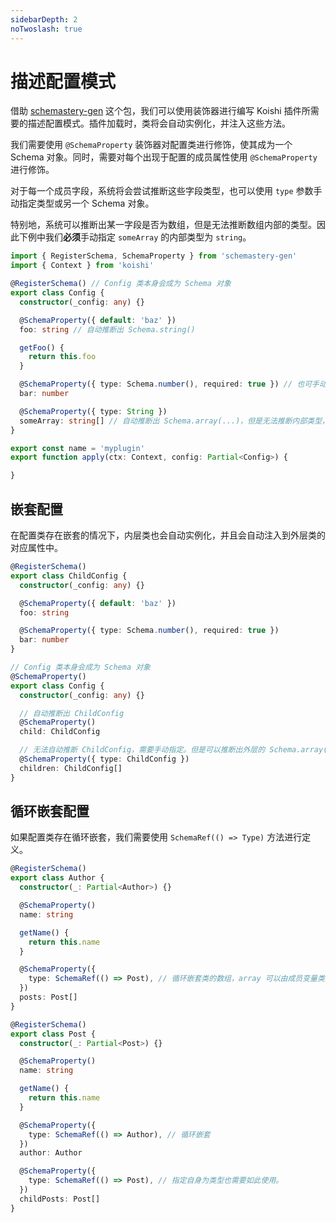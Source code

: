 ```yaml
---
sidebarDepth: 2
noTwoslash: true
---
```


# 描述配置模式

借助 [schemastery-gen](https://npmjs.com/package/schemastery-gen) 这个包，我们可以使用装饰器进行编写 Koishi 插件所需要的描述配置模式。插件加载时，类将会自动实例化，并注入这些方法。

我们需要使用 `@SchemaProperty` 装饰器对配置类进行修饰，使其成为一个 Schema 对象。同时，需要对每个出现于配置的成员属性使用 `@SchemaProperty` 进行修饰。

对于每一个成员字段，系统将会尝试推断这些字段类型，也可以使用 `type` 参数手动指定类型或另一个 Schema 对象。

特别地，系统可以推断出某一字段是否为数组，但是无法推断数组内部的类型。因此下例中我们**必须**手动指定 `someArray` 的内部类型为 `string`。

```ts
import { RegisterSchema, SchemaProperty } from 'schemastery-gen'
import { Context } from 'koishi'

@RegisterSchema() // Config 类本身会成为 Schema 对象
export class Config {
  constructor(_config: any) {}

  @SchemaProperty({ default: 'baz' })
  foo: string // 自动推断出 Schema.string()

  getFoo() {
    return this.foo
  }

  @SchemaProperty({ type: Schema.number(), required: true }) // 也可手动指定 Schema 对象
  bar: number

  @SchemaProperty({ type: String })
  someArray: string[] // 自动推断出 Schema.array(...)，但是无法推断内部类型，需要手动指定
}

export const name = 'myplugin'
export function apply(ctx: Context, config: Partial<Config>) {

}
```

## 嵌套配置

在配置类存在嵌套的情况下，内层类也会自动实例化，并且会自动注入到外层类的对应属性中。

```ts
@RegisterSchema()
export class ChildConfig {
  constructor(_config: any) {}

  @SchemaProperty({ default: 'baz' })
  foo: string

  @SchemaProperty({ type: Schema.number(), required: true })
  bar: number
}

// Config 类本身会成为 Schema 对象
@SchemaProperty()
export class Config {
  constructor(_config: any) {}

  // 自动推断出 ChildConfig
  @SchemaProperty()
  child: ChildConfig

  // 无法自动推断 ChildConfig，需要手动指定。但是可以推断出外层的 Schema.array(...)
  @SchemaProperty({ type: ChildConfig })
  children: ChildConfig[]
}
```

## 循环嵌套配置

如果配置类存在循环嵌套，我们需要使用 `SchemaRef(() => Type)` 方法进行定义。

```ts
@RegisterSchema()
export class Author {
  constructor(_: Partial<Author>) {}

  @SchemaProperty()
  name: string

  getName() {
    return this.name
  }

  @SchemaProperty({
    type: SchemaRef(() => Post), // 循环嵌套类的数组，array 可以由成员变量类型自动推断。
  })
  posts: Post[]
}

@RegisterSchema()
export class Post {
  constructor(_: Partial<Post>) {}

  @SchemaProperty()
  name: string

  getName() {
    return this.name
  }

  @SchemaProperty({
    type: SchemaRef(() => Author), // 循环嵌套
  })
  author: Author

  @SchemaProperty({
    type: SchemaRef(() => Post), // 指定自身为类型也需要如此使用。
  })
  childPosts: Post[]
}
```
